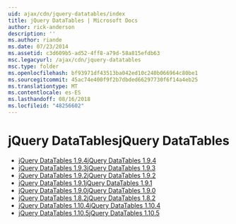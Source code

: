 ```yaml
---
uid: ajax/cdn/jquery-datatables/index
title: jQuery DataTables | Microsoft Docs
author: rick-anderson
description: ''
ms.author: riande
ms.date: 07/23/2014
ms.assetid: c3d609b5-ad52-4ff8-a79d-58a815efdb63
msc.legacyurl: /ajax/cdn/jquery-datatables
msc.type: folder
ms.openlocfilehash: bf93971df43513ba042ed10c240b066964c80be1
ms.sourcegitcommit: 45ac74e400f9f2b7dbded66297730f6f14a4eb25
ms.translationtype: MT
ms.contentlocale: es-ES
ms.lasthandoff: 08/16/2018
ms.locfileid: "48256602"
---
```

<a name="jquery-datatables"></a><span data-ttu-id="e22b5-102">jQuery DataTables</span><span class="sxs-lookup"><span data-stu-id="e22b5-102">jQuery DataTables</span></span>
====================
- [<span data-ttu-id="e22b5-103">jQuery DataTables 1.9.4</span><span class="sxs-lookup"><span data-stu-id="e22b5-103">jQuery DataTables 1.9.4</span></span>](cdnjquerydatatables194.md)
- [<span data-ttu-id="e22b5-104">jQuery DataTables 1.9.3</span><span class="sxs-lookup"><span data-stu-id="e22b5-104">jQuery DataTables 1.9.3</span></span>](cdnjquerydatatables193.md)
- [<span data-ttu-id="e22b5-105">jQuery DataTables 1.9.2</span><span class="sxs-lookup"><span data-stu-id="e22b5-105">jQuery DataTables 1.9.2</span></span>](cdnjquerydatatables192.md)
- [<span data-ttu-id="e22b5-106">jQuery DataTables 1.9.1</span><span class="sxs-lookup"><span data-stu-id="e22b5-106">jQuery DataTables 1.9.1</span></span>](cdnjquerydatatables191.md)
- [<span data-ttu-id="e22b5-107">jQuery DataTables 1.9.0</span><span class="sxs-lookup"><span data-stu-id="e22b5-107">jQuery DataTables 1.9.0</span></span>](cdnjquerydatatables190.md)
- [<span data-ttu-id="e22b5-108">jQuery DataTables 1.8.2</span><span class="sxs-lookup"><span data-stu-id="e22b5-108">jQuery DataTables 1.8.2</span></span>](cdnjquerydatatables182.md)
- [<span data-ttu-id="e22b5-109">jQuery DataTables 1.10.4</span><span class="sxs-lookup"><span data-stu-id="e22b5-109">jQuery DataTables 1.10.4</span></span>](cdnjquerydatatables104.md)
- [<span data-ttu-id="e22b5-110">jQuery DataTables 1.10.5</span><span class="sxs-lookup"><span data-stu-id="e22b5-110">jQuery DataTables 1.10.5</span></span>](cdnjquerydatatables105.md)
